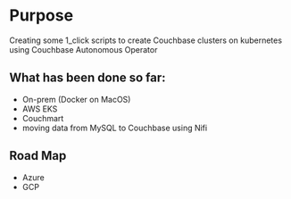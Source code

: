 # Purpose
Creating some 1_click scripts to create Couchbase clusters on kubernetes using Couchbase Autonomous Operator

## What has been done so far:
- On-prem (Docker on MacOS)
- AWS EKS
- Couchmart
- moving data from MySQL to Couchbase using Nifi

## Road Map
- Azure
- GCP
